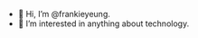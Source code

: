 - 👋 Hi, I’m @frankieyeung.
- 👀 I’m interested in anything about technology.
<!---
frankieyeung/frankieyeung is a ✨ special ✨ repository because its `README.md` (this file) appears on your GitHub profile.
You can click the Preview link to take a look at your changes.
--->

